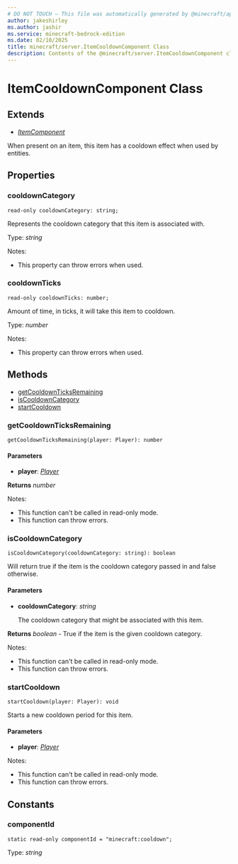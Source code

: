 ```yaml
---
# DO NOT TOUCH — This file was automatically generated by @minecraft/api-docs-generator, to report problems file an issue at https://github.com/Mojang/minecraft-scripting-libraries
author: jakeshirley
ms.author: jashir
ms.service: minecraft-bedrock-edition
ms.date: 02/10/2025
title: minecraft/server.ItemCooldownComponent Class
description: Contents of the @minecraft/server.ItemCooldownComponent class.
---
```

# ItemCooldownComponent Class

## Extends
- [*ItemComponent*](ItemComponent.md)

When present on an item, this item has a cooldown effect when used by entities.

## Properties

### **cooldownCategory**
`read-only cooldownCategory: string;`

Represents the cooldown category that this item is associated with.

Type: *string*

Notes:
  - This property can throw errors when used.

### **cooldownTicks**
`read-only cooldownTicks: number;`

Amount of time, in ticks, it will take this item to cooldown.

Type: *number*

Notes:
  - This property can throw errors when used.

## Methods
- [getCooldownTicksRemaining](#getcooldownticksremaining)
- [isCooldownCategory](#iscooldowncategory)
- [startCooldown](#startcooldown)

### **getCooldownTicksRemaining**
`
getCooldownTicksRemaining(player: Player): number
`

#### **Parameters**
- **player**: [*Player*](Player.md)

**Returns** *number*
  
Notes:
- This function can't be called in read-only mode.
- This function can throw errors.

### **isCooldownCategory**
`
isCooldownCategory(cooldownCategory: string): boolean
`

Will return true if the item is the cooldown category passed in and false otherwise.

#### **Parameters**
- **cooldownCategory**: *string*
  
  The cooldown category that might be associated with this item.

**Returns** *boolean* - True if the item is the given cooldown category.
  
Notes:
- This function can't be called in read-only mode.
- This function can throw errors.

### **startCooldown**
`
startCooldown(player: Player): void
`

Starts a new cooldown period for this item.

#### **Parameters**
- **player**: [*Player*](Player.md)
  
Notes:
- This function can't be called in read-only mode.
- This function can throw errors.

## Constants

### **componentId**
`static read-only componentId = "minecraft:cooldown";`

Type: *string*
